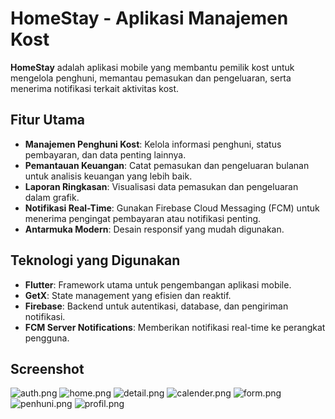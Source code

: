 # HomeStay - Aplikasi Manajemen Kost

**HomeStay** adalah aplikasi mobile yang membantu pemilik kost untuk mengelola penghuni, memantau pemasukan dan pengeluaran, serta menerima notifikasi terkait aktivitas kost.

## Fitur Utama
- **Manajemen Penghuni Kost**: Kelola informasi penghuni, status pembayaran, dan data penting lainnya.
- **Pemantauan Keuangan**: Catat pemasukan dan pengeluaran bulanan untuk analisis keuangan yang lebih baik.
- **Laporan Ringkasan**: Visualisasi data pemasukan dan pengeluaran dalam grafik.
- **Notifikasi Real-Time**: Gunakan Firebase Cloud Messaging (FCM) untuk menerima pengingat pembayaran atau notifikasi penting.
- **Antarmuka Modern**: Desain responsif yang mudah digunakan.

## Teknologi yang Digunakan
- **Flutter**: Framework utama untuk pengembangan aplikasi mobile.
- **GetX**: State management yang efisien dan reaktif.
- **Firebase**: Backend untuk autentikasi, database, dan pengiriman notifikasi.
- **FCM Server Notifications**: Memberikan notifikasi real-time ke perangkat pengguna.

## Screenshot
![auth.png](assets/screenshots/auth.png)
![home.png](assets/screenshots/home.png)
![detail.png](assets/screenshots/detail.png)
![calender.png](assets/screenshots/calender.png)
![form.png](assets/screenshots/form.png)
![penhuni.png](assets/screenshots/penhuni.png)
![profil.png](assets/screenshots/profil.png)

<!-- ## Instalasi

### Prasyarat
- **Android** minimal versi 8.0 (Oreo) atau lebih baru.
- **Flutter SDK** versi terbaru.
- Koneksi internet untuk sinkronisasi data dengan Firebase.

### Langkah Instalasi
1. Clone repositori ini:
   ```bash
   git clone https://github.com/username/HomeStay.git -->
